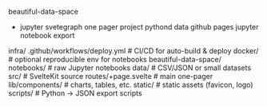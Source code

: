 beautiful-data-space
- jupyter svetegraph one pager project
pythond data
github pages
jupyter notebook export

infra/
    .github/workflows/deploy.yml    # CI/CD for auto-build & deploy
    docker/                         # optional reproducible env for notebooks
beautiful-data-space/
    notebooks/                      # raw Jupyter notebooks
    data/                           # CSV/JSON or small datasets
    src/                            # SvelteKit source
        routes/+page.svelte         # main one-pager
        lib/components/             # charts, tables, etc.
    static/                         # static assets (favicon, logo)
    scripts/                        # Python -> JSON export scripts